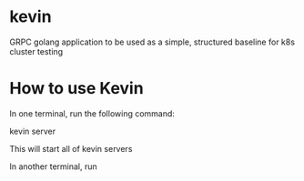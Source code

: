 # kevin
GRPC golang application to be used as a simple, structured baseline for k8s cluster testing

# How to use Kevin

In one terminal, run the following command:

kevin server

This will start all of kevin servers

In another terminal, run 